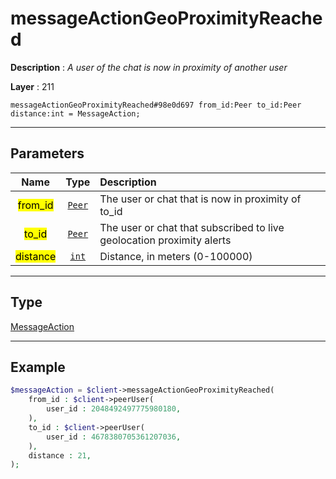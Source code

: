 # messageActionGeoProximityReached

**Description** : *A user of the chat is now in proximity of another user*

**Layer** : 211

```tl
messageActionGeoProximityReached#98e0d697 from_id:Peer to_id:Peer distance:int = MessageAction;
```

---

## Parameters

| Name | Type | Description |
| :---: | :---: | :--- |
| <mark>from_id</mark> | [`Peer`](type/Peer) | The user or chat that is now in proximity of to_id |
| <mark>to_id</mark> | [`Peer`](type/Peer) | The user or chat that subscribed to live geolocation proximity alerts |
| <mark>distance</mark> | [`int`](type/int) | Distance, in meters (0-100000) |

---

## Type

[MessageAction](type/MessageAction)

---

## Example

```php
$messageAction = $client->messageActionGeoProximityReached(
	from_id : $client->peerUser(
		user_id : 2048492497775980180,
	),
	to_id : $client->peerUser(
		user_id : 4678380705361207036,
	),
	distance : 21,
);
```